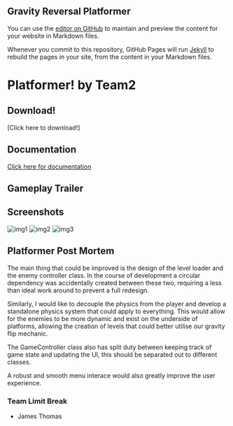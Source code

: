 ## Gravity Reversal Platformer

You can use the [editor on GitHub](https://github.com/BoseEinstein/platformer/edit/master/index.md) to maintain and preview the content for your website in Markdown files.

Whenever you commit to this repository, GitHub Pages will run [Jekyll](https://jekyllrb.com/) to rebuild the pages in your site, from the content in your Markdown files.

# Platformer! by Team2



## Download!

[Click here to download!]


## Documentation
[Click here for documentation](Docs/html/index.html)

## Gameplay Trailer






## Screenshots

![img1](/images/screenshot1.png)
![img2](/images/screenshot1.png)
![img3](/images/screenshot1.png)


## Platformer Post Mortem
The main thing that could be improved is the design of the level loader and the enemy controller class. In the course of development a circular dependency was accidentally created between these two, requiring a less than ideal work around to prevent a full redesign.

Similarly, I would like to decouple the physics from the player and develop a standalone physics system that could apply to everything. This would allow for the enemies to be more dynamic and exist on the underside of platforms, allowing the creation of levels that could better utilise our gravity flip mechanic.

The GameController class also has split duty between keeping track of game state and updating the UI, this should be separated out to different classes.

A robust and smooth menu interace would also greatly improve the user experience.

### Team Limit Break
- James Thomas
